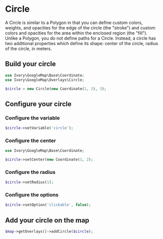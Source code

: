 # Circle

A Circle is similar to a Polygon in that you can define custom colors, weights, and opacities for the edge of the
circle (the "stroke") and custom colors and opacities for the area within the enclosed region (the "fill"). Unlike a
Polygon, you do not define paths for a Circle. Instead, a circle has two additional properties which define its shape:
center of the circle, radius of the circle, in meters.

## Build your circle

``` php
use Ivory\GoogleMap\Base\Coordinate;
use Ivory\GoogleMap\Overlays\Circle;

$circle = new Circle(new Coordinate(1, 2), 3);
```

## Configure your circle

### Configure the variable

``` php
$circle->setVariable('circle');
```

### Configure the center

``` php
use Ivory\GoogleMap\Base\Coordinate;

$circle->setCenter(new Coordinate(1, 2);
```

### Configure the radius

``` php
$circle->setRadius(1);
```

### Configure the options

``` php
$circle->setOption('clickable', false);
```

## Add your circle on the map

``` php
$map->getOverlays()->addCircle($circle);
```
